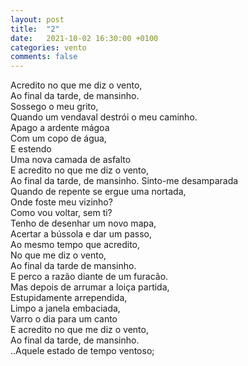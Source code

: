 ```yaml
---
layout: post
title:  "2"
date:   2021-10-02 16:30:00 +0100
categories: vento
comments: false
---
```

Acredito no que me diz o vento,  
Ao final da tarde, de mansinho.  
Sossego o meu grito,  
Quando um vendaval destrói o meu caminho.  
Apago a ardente mágoa  
Com um copo de água,  
E estendo  
Uma nova camada de asfalto  
E acredito no que me diz o vento,  
Ao final da tarde, de mansinho. 
Sinto-me desamparada  
Quando de repente se ergue uma nortada,  
Onde foste meu vizinho?  
Como vou voltar, sem ti?  
Tenho de desenhar um novo mapa,  
Acertar a bússola e dar um passo,  
Ao mesmo tempo que acredito,  
No que me diz o vento,  
Ao final da tarde de mansinho.  
E perco a razão 
diante de um furacão.  
Mas depois de arrumar a loiça partida,  
Estupidamente arrependida,  
Limpo a janela embaciada,  
Varro o dia para um canto  
E acredito no que me diz o vento,  
Ao final da tarde, de mansinho.  
..Aquele estado de tempo ventoso;  